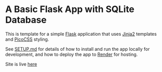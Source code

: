 # A Basic Flask App with SQLite Database

This is template for a simple [Flask](https://flask.palletsprojects.com) application that uses [Jinja2](https://jinja.palletsprojects.com/templates/) templates and [PicoCSS](https://picocss.com/) styling.

See [SETUP.md](SETUP.md) for details of how to install and run the app locally for development, and how to deploy the app to [Render](https://render.com/) for hosting.

Site is live [here](https://flask-basic-setup.onrender.com)

